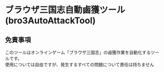 # ブラウザ三国志自動鹵獲ツール(bro3AutoAttackTool)
## 免責事項
このツールはオンラインゲーム「ブラウザ三国志」の鹵獲作業を自動化するツールです。<br>
使用については自由ですが、発生するすべての問題について責任は持ちません

##
